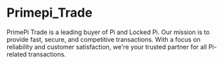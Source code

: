# Primepi_Trade
PrimePi Trade is a leading buyer of Pi and Locked Pi. Our mission is to provide fast, secure, and competitive transactions. With a focus on reliability and customer satisfaction, we're your trusted partner for all Pi-related transactions.
